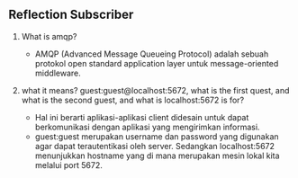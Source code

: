 ## Reflection Subscriber
1. What is amqp?
    - AMQP (Advanced Message Queueing Protocol) adalah sebuah protokol open standard application layer untuk message-oriented middleware. 

1. what it means? guest:guest@localhost:5672, what is the first quest, and what is the second guest, and what is localhost:5672 is for?
    - Hal ini berarti aplikasi-aplikasi client didesain untuk dapat berkomunikasi dengan aplikasi yang mengirimkan informasi. 
    - guest:guest merupakan username dan password yang digunakan agar dapat terautentikasi oleh server. Sedangkan localhost:5672 menunjukkan hostname yang di mana merupakan mesin lokal kita melalui port 5672.